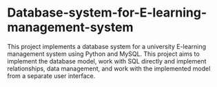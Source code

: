 # Database-system-for-E-learning-management-system
This project implements a database system for a university E-learning management system using Python and MySQL. This project aims to implement the database model, work with SQL directly and implement relationships, data management, and work with the implemented model from a separate user interface.
